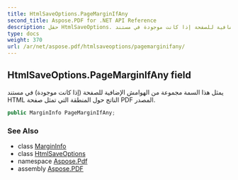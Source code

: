 ```yaml
---
title: HtmlSaveOptions.PageMarginIfAny
second_title: Aspose.PDF for .NET API Reference
description: حقل HtmlSaveOptions. يمثل هذا السمة مجموعة من الهوامش الإضافية للصفحة إذا كانت موجودة في مستند HTML الناتج حول المنطقة التي تمثل صفحة PDF المصدر
type: docs
weight: 370
url: /ar/net/aspose.pdf/htmlsaveoptions/pagemarginifany/
---
```

## HtmlSaveOptions.PageMarginIfAny field

يمثل هذا السمة مجموعة من الهوامش الإضافية للصفحة (إذا كانت موجودة) في مستند HTML الناتج حول المنطقة التي تمثل صفحة PDF المصدر.

```csharp
public MarginInfo PageMarginIfAny;
```

### See Also

* class [MarginInfo](../../saveoptions.margininfo/)
* class [HtmlSaveOptions](../)
* namespace [Aspose.Pdf](../../../aspose.pdf/)
* assembly [Aspose.PDF](../../../)